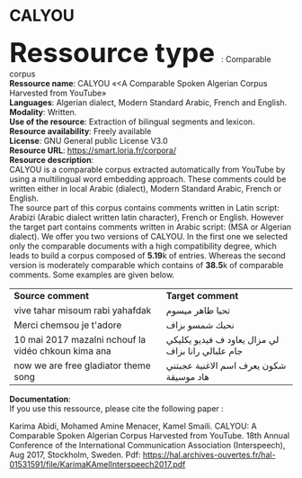 # <b>CALYOU</b><br>

<b> <font size="+5"> Ressource type </font></b>: Comparable corpus<br>
<b>Ressource name</b>: CALYOU «<A Comparable  Spoken Algerian Corpus Harvested from YouTube»<br>
<b>Languages</b>: Algerian dialect, Modern Standard Arabic, French and English. <br>
<b>Modality</b>: Written. <br>
<b>Use of the resource</b>: Extraction of bilingual segments and lexicon.<br>
<b>Resource availability</b>: Freely available<br>
<b>License</b>: GNU General public License V3.0<br>
<b>Resource URL</b>: https://smart.loria.fr/corpora/<br>
<b>Resource description</b>: <br>
CALYOU is a comparable corpus extracted automatically from YouTube by using a multilingual word embedding approach. These comments could be written either in local Arabic (dialect), Modern Standard Arabic, French or English.<br>
The source part of this corpus contains comments written in Latin script: Arabizi (Arabic dialect written latin character), French or English. However the target part contains comments written in Arabic script: (MSA or Algerian dialect). 
We offer you two versions of CALYOU. In the first one we selected only the comparable documents with a high compatibility degree,   which leads  to build a corpus composed of  <b>5.19</b>k of entries. Whereas  the second version is moderately comparable which contains of <b>38.5</b>k of comparable comments.
Some examples are given below. <br>

<table>
  <tr>
    <td> <b> Source comment</b></td>
    <td><b>Target comment</b></td>
  
  </tr>
  <tr>
    <td>vive tahar misoum rabi yahafdak</td>
    <td>تحيا طاهر ميسوم </td>
  
  </tr>
<tr>
    <td>Merci chemsou je t'adore </td>
    <td>نحبك شمسو بزاف</td>
  
  </tr>
 
  <tr>
    <td> 10 mai 2017 mazalni nchouf la vidéo chkoun kima ana </td>
    <td>لي مزال يعاود ف فيديو يكليكي جام علبالي رانا بزاف</td>
  
  </tr>
   <tr>
    <td> now we are free gladiator theme song </td>
    <td>شكون يعرف اسم الاغنية عجبتني هاد موسيقة</td>
  
  </tr>
</table>
<b>Documentation</b>: <br>
If you use this ressource, please cite the following paper : <br>

Karima Abidi, Mohamed Amine Menacer, Kamel Smaili. CALYOU: A Comparable Spoken Algerian Corpus Harvested from YouTube. 18th Annual Conference of the International Communication Association (Interspeech), Aug 2017, Stockholm, Sweden. Pdf: https://hal.archives-ouvertes.fr/hal-01531591/file/KarimaKAmelInterspeech2017.pdf
